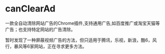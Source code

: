 # canClearAd
一款全自动清除网站广告的Chrome插件,支持通用广告,如百度推广或淘宝天猫等广告；也支持特定网站的广告清除。

暂时发现了一种屏蔽视频广告的方法，但只适用于腾讯，乐视，新浪，酷6，风行，暴风等6家网站，正在寻求更多方法。
